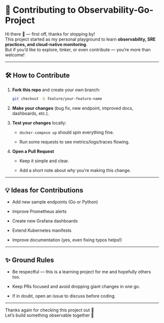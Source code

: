 # 🤝 Contributing to Observability-Go-Project

Hi there 👋 — first off, thanks for stopping by!  
This project started as my personal playground to learn **observability, SRE practices, and cloud-native monitoring**.  
But if you’d like to explore, tinker, or even contribute — you’re more than welcome!

---

## 🛠 How to Contribute

1. **Fork this repo** and create your own branch:
   ```bash
   git checkout -b feature/your-feature-name
   ```

2.  **Make your changes** (bug fix, new endpoint, improved docs, dashboards, etc.).
    
3.  **Test your changes** locally:
    
    -   `docker-compose up` should spin everything fine.
        
    -   Run some requests to see metrics/logs/traces flowing.
        
4.  **Open a Pull Request**
    
    -   Keep it simple and clear.
        
    -   Add a short note about _why_ you’re making this change.
        

----------

## 💡 Ideas for Contributions

-   Add new sample endpoints (Go or Python)
    
-   Improve Prometheus alerts
    
-   Create new Grafana dashboards
    
-   Extend Kubernetes manifests
    
-   Improve documentation (yes, even fixing typos helps!)
    

----------

## ✨ Ground Rules

-   Be respectful — this is a learning project for me and hopefully others too.
    
-   Keep PRs focused and avoid dropping giant changes in one go.
    
-   If in doubt, open an issue to discuss before coding.
    

----------

Thanks again for checking this project out 🙏  
Let’s build something observable together 🚀
